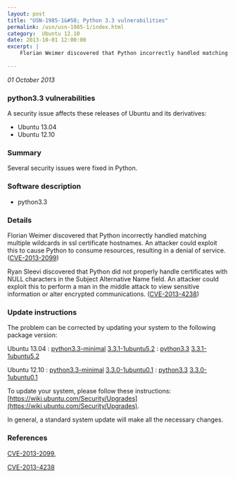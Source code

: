 ```yaml
---
layout: post
title: "USN-1985-1&#58; Python 3.3 vulnerabilities"
permalink: /usn/usn-1985-1/index.html
category:  Ubuntu 12.10
date: 2013-10-01 12:00:00
excerpt: |
    Florian Weimer discovered that Python incorrectly handled matching multiple wildcards in ssl certificate hostnames. An attacker could exploit this to cause Python to consume resources, resulting in a denial of service. ([CVE-2013-2099](http://people.ubuntu.com/~ubuntu-security/cve/CVE-2013-2099))
    
--- 
```

 
 

*01 October 2013*

### python3.3 vulnerabilities

A security issue affects these releases of Ubuntu and its derivatives:

* Ubuntu 13.04
* Ubuntu 12.10

### Summary

Several security issues were fixed in Python. 

### Software description

* python3.3 

### Details

Florian Weimer discovered that Python incorrectly handled matching multiple wildcards in ssl certificate hostnames. An attacker could exploit this to cause Python to consume resources, resulting in a denial of service. ([CVE-2013-2099](http://people.ubuntu.com/~ubuntu-security/cve/CVE-2013-2099))

Ryan Sleevi discovered that Python did not properly handle certificates with NULL characters in the Subject Alternative Name field. An attacker could exploit this to perform a man in the middle attack to view sensitive information or alter encrypted communications. ([CVE-2013-4238](http://people.ubuntu.com/~ubuntu-security/cve/CVE-2013-4238)) 

### Update instructions

The problem can be corrected by updating your system to the following package version:

Ubuntu 13.04
 : [python3.3-minimal](https://launchpad.net/ubuntu/+source/python3.3) <span> [3.3.1-1ubuntu5.2](https://launchpad.net/ubuntu/+source/python3.3/3.3.1-1ubuntu5.2) </span> 
 : [python3.3](https://launchpad.net/ubuntu/+source/python3.3) <span> [3.3.1-1ubuntu5.2](https://launchpad.net/ubuntu/+source/python3.3/3.3.1-1ubuntu5.2) </span> 

Ubuntu 12.10
 : [python3.3-minimal](https://launchpad.net/ubuntu/+source/python3.3) <span> [3.3.0-1ubuntu0.1](https://launchpad.net/ubuntu/+source/python3.3/3.3.0-1ubuntu0.1) </span> 
 : [python3.3](https://launchpad.net/ubuntu/+source/python3.3) <span> [3.3.0-1ubuntu0.1](https://launchpad.net/ubuntu/+source/python3.3/3.3.0-1ubuntu0.1) </span> 

To update your system, please follow these instructions: [https://wiki.ubuntu.com/Security/Upgrades](https://wiki.ubuntu.com/Security/Upgrades).

In general, a standard system update will make all the necessary changes. 

### References

 
 [CVE-2013-2099](http://people.ubuntu.com/~ubuntu-security/cve/CVE-2013-2099), 

 [CVE-2013-4238](http://people.ubuntu.com/~ubuntu-security/cve/CVE-2013-4238)
 

